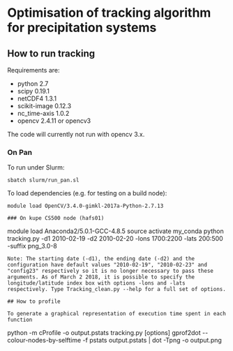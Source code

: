 # Optimisation of tracking algorithm for precipitation systems

## How to run tracking

Requirements are:

 * python 2.7
 * scipy 0.19.1
 * netCDF4 1.3.1
 * scikit-image 0.12.3
 * nc_time-axis 1.0.2
 * opencv 2.4.11 or opencv3

The code will currently not run with opencv 3.x.

### On Pan

To run under Slurm:
```
sbatch slurm/run_pan.sl
```
To load dependencies (e.g. for testing on a build node):
```
module load OpenCV/3.4.0-gimkl-2017a-Python-2.7.13

### On kupe CS500 node (hafs01)

```
module load Anaconda2/5.0.1-GCC-4.8.5
source activate my_conda
python tracking.py -d1 2010-02-19 -d2 2010-02-20 -lons 1700:2200 -lats 200:500 -suffix png_3.0-8
```
Note: The starting date (-d1), the ending date (-d2) and the configuration have default values "2010-02-19", "2010-02-23" and "config23" respectively so it is no longer necessary to pass these arguments. As of March 2 2018, it is possible to specify the longitude/latitude index box with options -lons and -lats respectively. Type Tracking_clean.py --help for a full set of options. 

## How to profile

To generate a graphical representation of execution time spent in each function
```
python -m cProfile -o output.pstats tracking.py [options]
gprof2dot --colour-nodes-by-selftime -f pstats output.pstats | dot -Tpng -o output.png
```
 

